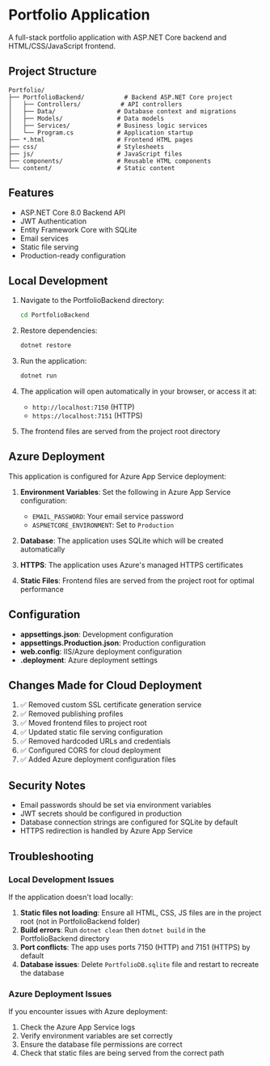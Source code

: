 # Portfolio Application

A full-stack portfolio application with ASP.NET Core backend and HTML/CSS/JavaScript frontend.

## Project Structure

```
Portfolio/
├── PortfolioBackend/           # Backend ASP.NET Core project
│   ├── Controllers/           # API controllers
│   ├── Data/                 # Database context and migrations
│   ├── Models/               # Data models
│   ├── Services/             # Business logic services
│   └── Program.cs            # Application startup
├── *.html                    # Frontend HTML pages
├── css/                      # Stylesheets
├── js/                       # JavaScript files
├── components/               # Reusable HTML components
└── content/                  # Static content
```

## Features

- ASP.NET Core 8.0 Backend API
- JWT Authentication
- Entity Framework Core with SQLite
- Email services
- Static file serving
- Production-ready configuration

## Local Development

1. Navigate to the PortfolioBackend directory:
   ```bash
   cd PortfolioBackend
   ```

2. Restore dependencies:
   ```bash
   dotnet restore
   ```

3. Run the application:
   ```bash
   dotnet run
   ```

4. The application will open automatically in your browser, or access it at:
   - `http://localhost:7150` (HTTP)
   - `https://localhost:7151` (HTTPS)

5. The frontend files are served from the project root directory

## Azure Deployment

This application is configured for Azure App Service deployment:

1. **Environment Variables**: Set the following in Azure App Service configuration:
   - `EMAIL_PASSWORD`: Your email service password
   - `ASPNETCORE_ENVIRONMENT`: Set to `Production`

2. **Database**: The application uses SQLite which will be created automatically

3. **HTTPS**: The application uses Azure's managed HTTPS certificates

4. **Static Files**: Frontend files are served from the project root for optimal performance

## Configuration

- **appsettings.json**: Development configuration
- **appsettings.Production.json**: Production configuration
- **web.config**: IIS/Azure deployment configuration
- **.deployment**: Azure deployment settings

## Changes Made for Cloud Deployment

1. ✅ Removed custom SSL certificate generation service
2. ✅ Removed publishing profiles
3. ✅ Moved frontend files to project root
4. ✅ Updated static file serving configuration
5. ✅ Removed hardcoded URLs and credentials
6. ✅ Configured CORS for cloud deployment
7. ✅ Added Azure deployment configuration files

## Security Notes

- Email passwords should be set via environment variables
- JWT secrets should be configured in production
- Database connection strings are configured for SQLite by default
- HTTPS redirection is handled by Azure App Service

## Troubleshooting

### Local Development Issues

If the application doesn't load locally:

1. **Static files not loading**: Ensure all HTML, CSS, JS files are in the project root (not in PortfolioBackend folder)
2. **Build errors**: Run `dotnet clean` then `dotnet build` in the PortfolioBackend directory
3. **Port conflicts**: The app uses ports 7150 (HTTP) and 7151 (HTTPS) by default
4. **Database issues**: Delete `PortfolioDB.sqlite` file and restart to recreate the database

### Azure Deployment Issues

If you encounter issues with Azure deployment:

1. Check the Azure App Service logs
2. Verify environment variables are set correctly  
3. Ensure the database file permissions are correct
4. Check that static files are being served from the correct path
